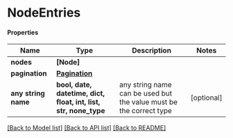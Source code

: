 # NodeEntries

#### Properties
Name | Type | Description | Notes
------------ | ------------- | ------------- | -------------
**nodes** | **[Node]** |  | 
**pagination** | [**Pagination**](Pagination.md) |  | 
**any string name** | **bool, date, datetime, dict, float, int, list, str, none_type** | any string name can be used but the value must be the correct type | [optional]

[[Back to Model list]](../README.md#documentation-for-models) [[Back to API list]](../README.md#documentation-for-api-endpoints) [[Back to README]](../README.md)

